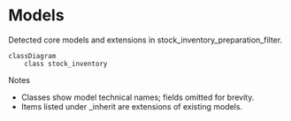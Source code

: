# Models

Detected core models and extensions in stock_inventory_preparation_filter.

```mermaid
classDiagram
    class stock_inventory
```

Notes
- Classes show model technical names; fields omitted for brevity.
- Items listed under _inherit are extensions of existing models.
